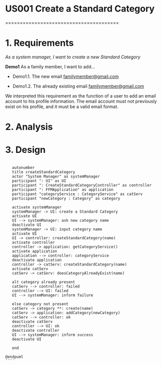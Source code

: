# US001 Create a Standard Category
=======================================


# 1. Requirements

*As a system manager, I want to create a new Standard Category*





**Demo1** As a family member, I want to add...

- Demo1.1. The new email familymember@gmail.com

- Demo1.2. The already existing email familymember@gmail.com

We interpreted this requirement as the function of a user to add an email account to his profile information. 
The email account must not previously exist on his profile, and it must be a valid email format.

# 2. Analysis

# 3. Design
```` puml

   autonumber
   title createStandardCategory
   actor "System Manager" as systemManager
   participant ": UI" as UI
   participant ": CreateStandardCategoryController" as controller
   participant ": FFMApplication" as application
   participant "categoryService : CategoryService" as catServ
   participant "newCategory : Category" as category
   
   activate systemManager
   systemManager -> UI: create a Standard Category
   activate UI
   UI --> systemManager: ask new category name
   deactivate UI
   systemManager -> UI: input category name
   activate UI
   UI -> controller: createStandardCategory(name)
   activate controller
   controller -> application: getCategoryService()
   activate application
   application --> controller: categoryService
   deactivate application
   controller -> catServ: createStandardCategory(name)
   activate catServ
   catServ -> catServ: doesCategoryAlreadyExist(name)
   
   alt category already present
   catServ --> controller: failed
   controller --> UI: failed
   UI --> systemManager: inform failure
   
   else category not present
   catServ -> category **: create(name)
   catServ -> application: addCategory(newCategory)
   catServ --> controller: ok
   deactivate catServ
   controller --> UI: ok
   deactivate controller
   UI --> systemManager: inform success
   deactivate UI
   
   end

@endpuml
´´´´
